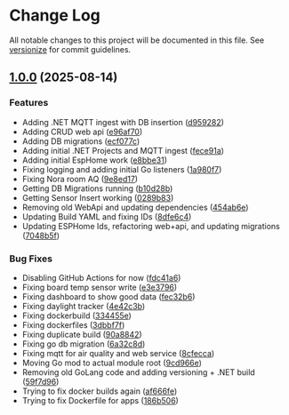 # Change Log

All notable changes to this project will be documented in this file. See [versionize](https://github.com/versionize/versionize) for commit guidelines.

<a name="1.0.0"></a>
## [1.0.0](https://www.github.com/jonmill/home-automation/releases/tag/v1.0.0) (2025-08-14)

### Features

* Adding .NET MQTT ingest with DB insertion ([d959282](https://www.github.com/jonmill/home-automation/commit/d959282b911e93c21378da413d6ce6c1006dd2f3))
* Adding CRUD web api ([e96af70](https://www.github.com/jonmill/home-automation/commit/e96af70b0e444e089fa91df4cd87e4a39ff4e30c))
* Adding DB migrations ([ecf077c](https://www.github.com/jonmill/home-automation/commit/ecf077ce9ea46134e9c211befa49d56f5683c7da))
* Adding initial .NET Projects and MQTT ingest ([fece91a](https://www.github.com/jonmill/home-automation/commit/fece91a9fd88ec09d1f6bca55a383c454923a618))
* Adding initial EspHome work ([e8bbe31](https://www.github.com/jonmill/home-automation/commit/e8bbe31ee16dbf0a1116660724a6825bf2508b4d))
* Fixing logging and adding initial Go listeners ([1a980f7](https://www.github.com/jonmill/home-automation/commit/1a980f77e0a3bbc4f214fbbdb79578833ea9a383))
* Fixing Nora room AQ ([9e8ed17](https://www.github.com/jonmill/home-automation/commit/9e8ed176e065ccd08dca1999153aa7d44c4ba1ef))
* Getting DB Migrations running ([b10d28b](https://www.github.com/jonmill/home-automation/commit/b10d28b5e2531bfd54785de701ddbc93d96beda7))
* Getting Sensor Insert working ([0289b83](https://www.github.com/jonmill/home-automation/commit/0289b8354e4aadb56aec2e86f4b10058808599de))
* Removing old WebApi and updating dependencies ([454ab6e](https://www.github.com/jonmill/home-automation/commit/454ab6eef0e7dbd77c6221555f7b6cfed1b7864d))
* Updating Build YAML and fixing IDs ([8dfe6c4](https://www.github.com/jonmill/home-automation/commit/8dfe6c4f334b9c2d0a91c530ecf4c86820452985))
* Updating ESPHome Ids, refactoring web+api, and updating migrations ([7048b5f](https://www.github.com/jonmill/home-automation/commit/7048b5f6b1bc566a88c98468d1bf178e7c5c839b))

### Bug Fixes

* Disabling GitHub Actions for now ([fdc41a6](https://www.github.com/jonmill/home-automation/commit/fdc41a61732eac36696dfbd90546232d4464b6ec))
* Fixing board temp sensor write ([e3e3796](https://www.github.com/jonmill/home-automation/commit/e3e3796e8d769a8deba083597cda04731e18ea1b))
* Fixing dashboard to show good data ([fec32b6](https://www.github.com/jonmill/home-automation/commit/fec32b650818d7eea06f068eb5208b261261e4c9))
* Fixing daylight tracker ([4e42c3b](https://www.github.com/jonmill/home-automation/commit/4e42c3bc940964139bd44aef1ab3e4b3ab2b2794))
* Fixing dockerbuild ([334455e](https://www.github.com/jonmill/home-automation/commit/334455e46b1963f2c78c3e0e3ab9c4822b8ed321))
* Fixing dockerfiles ([3dbbf7f](https://www.github.com/jonmill/home-automation/commit/3dbbf7f25bc1138c6ad292706178283cb21fc328))
* Fixing duplicate build ([90a8842](https://www.github.com/jonmill/home-automation/commit/90a8842468beaf33313fbf23f75e3859a7ae5d7a))
* Fixing go db migration ([6a32c8d](https://www.github.com/jonmill/home-automation/commit/6a32c8d7b7a1421601bfaf900ccca505de8c62af))
* Fixing mqtt for air quality and web service ([8cfecca](https://www.github.com/jonmill/home-automation/commit/8cfecca1d1f718f42a14e47518952706ebcd01e5))
* Moving Go mod to actual module root ([9cd966e](https://www.github.com/jonmill/home-automation/commit/9cd966e1fdde1a3a878ad4541ac7e9175eb9f6bc))
* Removing old GoLang code and adding versioning + .NET build ([59f7d96](https://www.github.com/jonmill/home-automation/commit/59f7d96bfe3f4cb117e25e77011d6d3b866638b0))
* Trying to fix docker builds again ([af666fe](https://www.github.com/jonmill/home-automation/commit/af666fed7913a5387597f747c63072bd4a117759))
* Trying to fix Dockerfile for apps ([186b506](https://www.github.com/jonmill/home-automation/commit/186b506ca9c246d4b443b0fafea9651cb79517d4))

